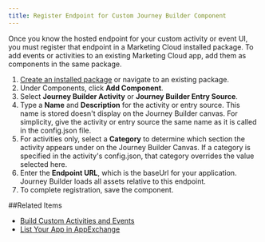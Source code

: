 ```yaml
---
title: Register Endpoint for Custom Journey Builder Component
---
```

Once you know the hosted endpoint for your custom activity or event UI, you must register that endpoint in a Marketing Cloud installed package. To add events or activities to an existing Marketing Cloud app, add them as components in the same package.

1. [Create an installed package](install-packages.htm) or navigate to an existing package.
2. Under Components, click **Add Component**.
3. Select **Journey Builder Activity** or **Journey Builder Entry Source**.
4. Type a **Name** and **Description** for the activity or entry source. This name is stored doesn't display on the Journey Builder canvas. For simplicity, give the activity or entry source the same name as it is called in the config.json file.
5. For activities only, select a **Category** to determine which section the activity appears under on the Journey Builder Canvas. If a category is specified in the activity's config.json, that category overrides the value selected here.
6. Enter the **Endpoint URL**, which is the baseUrl for your application. Journey Builder loads all assets relative to this endpoint.
7. To complete registration, save the component.

##Related Items
* [Build Custom Activities and Events](creating-activities.htm)
* [List Your App in AppExchange](list-app-appexchange.htm)
